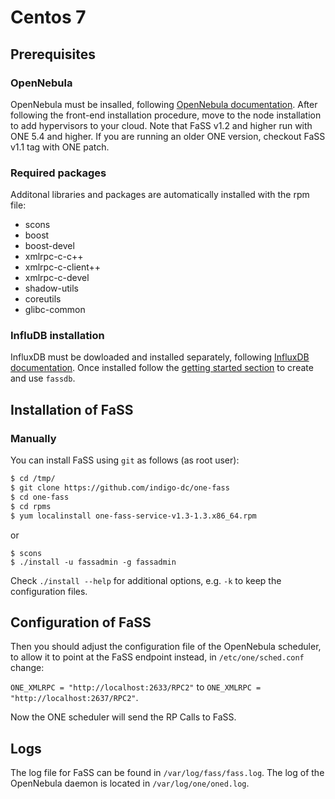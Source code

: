 # Centos 7
## Prerequisites
### OpenNebula
OpenNebula must be insalled, following [OpenNebula documentation](http://docs.opennebula.org/5.2/deployment/opennebula_installation/index.html).
After following the front-end installation procedure, move to the node installation to add hypervisors to your cloud. 
Note that FaSS v1.2 and higher run with ONE 5.4 and higher. If you are running an older ONE version, checkout FaSS v1.1 tag with ONE patch.

### Required packages
Additonal libraries and packages are automatically installed with the rpm file:
* scons 
* boost
* boost-devel 
* xmlrpc-c-c++
* xmlrpc-c-client++ 
* xmlrpc-c-devel 
* shadow-utils
* coreutils
* glibc-common

### InfluDB installation
InfluxDB must be dowloaded and installed separately, following [InfluxDB documentation](https://docs.influxdata.com/influxdb/v1.3/introduction/). Once installed follow the [getting started section](https://docs.influxdata.com/influxdb/v1.3/introduction/getting_started/) to create and use ```fassdb```.

## Installation of FaSS 
### Manually
You can install FaSS using ```git``` as follows (as root user):
```bash
$ cd /tmp/
$ git clone https://github.com/indigo-dc/one-fass
$ cd one-fass
$ cd rpms
$ yum localinstall one-fass-service-v1.3-1.3.x86_64.rpm
```
or
```
$ scons 
$ ./install -u fassadmin -g fassadmin
```
Check ```./install --help``` for additional options, e.g. ```-k``` to keep the configuration files.

## Configuration of FaSS

Then you should adjust the configuration file of the OpenNebula scheduler, to allow it to point at the FaSS endpoint instead, in ```/etc/one/sched.conf``` change:

```ONE_XMLRPC = "http://localhost:2633/RPC2"``` to ```ONE_XMLRPC = "http://localhost:2637/RPC2"```.

Now the ONE scheduler will send the RP Calls to FaSS.

## Logs
The log file for FaSS can be found in `/var/log/fass/fass.log`. 
The log of the OpenNebula daemon is located in `/var/log/one/oned.log`.
